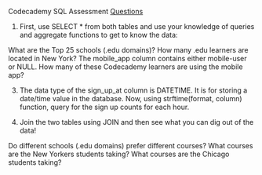 Codecademy SQL Assessment [Questions](https://www.codecademy.com/projects/practice/sql-codecademy-student-learners)

1. First, use SELECT * from both tables and use your knowledge of queries and aggregate functions to get to know the data:

  What are the Top 25 schools (.edu domains)?
  How many .edu learners are located in New York?
  The mobile_app column contains either mobile-user or NULL. How many of these Codecademy learners are using the mobile app?

3. The data type of the sign_up_at column is DATETIME. It is for storing a date/time value in the database.
   Now, using strftime(format, column) function, query for the sign up counts for each hour.

4. Join the two tables using JOIN and then see what you can dig out of the data!

  Do different schools (.edu domains) prefer different courses?
  What courses are the New Yorkers students taking?
  What courses are the Chicago students taking?
